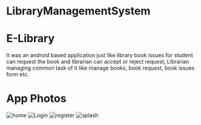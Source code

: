 # LibraryManagementSystem
# E-Library 
It was an android based application just like library book issues for student can request the book and librarian can accept or reject request, 
Librarian managing common task of it like manage books, book request, book issues form etc.
# App Photos
![home](https://user-images.githubusercontent.com/75683659/134774091-90b1ed54-adb6-40e6-953e-cc946f626717.jpg)
![Login](https://user-images.githubusercontent.com/75683659/134774094-a97b3579-7615-4722-8614-cff83d78cad7.jpg)
![register](https://user-images.githubusercontent.com/75683659/134774095-b8aa2872-2a54-4f28-bfdd-d52b6ff0c870.jpg)
![splash](https://user-images.githubusercontent.com/75683659/134774096-d8e5b26e-0ee7-4786-9307-8eff5f6d5504.jpg)


                      
                      
                      


                      	        	             
